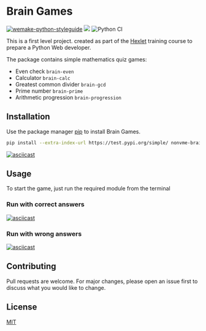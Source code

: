 # Brain Games

[![wemake-python-styleguide](https://img.shields.io/badge/style-wemake-000000.svg)](https://github.com/wemake-services/wemake-python-styleguide)
<a href="https://codeclimate.com/github/NONVME/python-project-lvl1/maintainability"><img src="https://api.codeclimate.com/v1/badges/35d83c18e06a3041c4f2/maintainability" /></a>
![Python CI](https://github.com/NONVME/python-project-lvl1/workflows/Python%20CI/badge.svg?branch=master)

This is a first level project. created as part of the [Hexlet](https://ru.hexlet.io/) training course to prepare a Python Web developer.

The package contains simple mathematics quiz games:

- Even check `brain-even`
- Calculator `brain-calc`
- Greatest common divider `brain-gcd`
- Prime number `brain-prime`
- Arithmetic progression `brain-progression`

## Installation

Use the package manager [pip](https://pip.pypa.io/en/stable/) to install Brain Games.

```bash
pip install --extra-index-url https://test.pypi.org/simple/ nonvme-brain-games
```

[![asciicast](https://asciinema.org/a/m4tUS2iAKbJ7eafW717kp8vAF.svg)](https://asciinema.org/a/m4tUS2iAKbJ7eafW717kp8vAF)

## Usage

To start the game, just run the required module from the terminal

### Run with correct answers

[![asciicast](https://asciinema.org/a/7vBbN5IQRxYbludCLCYPuH8jU.svg)](https://asciinema.org/a/7vBbN5IQRxYbludCLCYPuH8jU?speed=3)

### Run with wrong answers

[![asciicast](https://asciinema.org/a/2hyj7bF18xU7p0p3cLZnaG3KZ.svg)](https://asciinema.org/a/2hyj7bF18xU7p0p3cLZnaG3KZ?speed=3)

## Contributing

Pull requests are welcome. For major changes, please open an issue first to discuss what you would like to change.

## License

[MIT](https://choosealicense.com/licenses/mit/)
